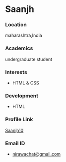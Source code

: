 # Saanjh
### Location

maharashtra,India

### Academics

undergraduate student

### Interests

- HTML & CSS

### Development

- HTML

### Profile Link

[Saanjh10](https://github.com/Saanjh10/)

### Email ID

- nirawachat@gmail.com
